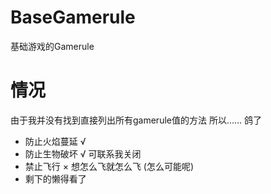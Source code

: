 # BaseGamerule
基础游戏的Gamerule

# 情况
由于我并没有找到直接列出所有gamerule值的方法
所以……
鸽了
- 防止火焰蔓延 √
- 防止生物破坏 √ 可联系我关闭
- 禁止飞行 × 想怎么飞就怎么飞 (怎么可能呢)
- 剩下的懒得看了